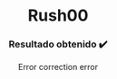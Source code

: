 <p align="center">
   <h1 align="center">Rush00</h1>
</p>

<p align="center">
  <h3 align="center">Resultado obtenido ✔️​</h3>
  <p align="center">Error correction error</p>
</p>
